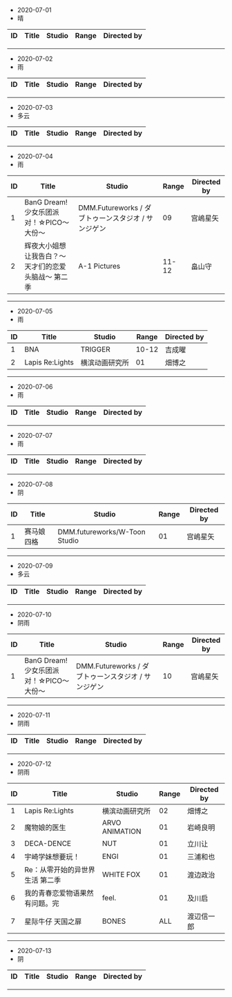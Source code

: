 - 2020-07-01
- 晴


ID|Title|Studio|Range|Directed by
---|---|---|---|---

> 
---
- 2020-07-02
- 雨


ID|Title|Studio|Range|Directed by
---|---|---|---|---

> 
---
- 2020-07-03
- 多云


ID|Title|Studio|Range|Directed by
---|---|---|---|---

> 
---
- 2020-07-04
- 雨


ID|Title|Studio|Range|Directed by
---|---|---|---|---
1|BanG Dream! 少女乐团派对！☆PICO～大份～|DMM.Futureworks / ダブトゥーンスタジオ / サンジゲン|09|宫嶋星矢|
2|辉夜大小姐想让我告白？～天才们的恋爱头脑战～ 第二季|A-1 Pictures|11-12|畠山守|

> 
---
- 2020-07-05
- 雨


ID|Title|Studio|Range|Directed by
---|---|---|---|---
1|BNA|TRIGGER|10-12|吉成曜|
2|Lapis Re:Lights|横滨动画研究所|01|畑博之|

> 
---
- 2020-07-06
- 雨


ID|Title|Studio|Range|Directed by
---|---|---|---|---

> 
---
- 2020-07-07
- 雨

ID|Title|Studio|Range|Directed by
---|---|---|---|---

> 
---
- 2020-07-08
- 阴

ID|Title|Studio|Range|Directed by
---|---|---|---|---
1|赛马娘四格|DMM.futureworks/W-Toon Studio|01|宫嶋星矢|


> 
---

- 2020-07-09
- 多云


ID|Title|Studio|Range|Directed by
---|---|---|---|---


> 
---
- 2020-07-10
- 阴雨

ID|Title|Studio|Range|Directed by
---|---|---|---|---
1|BanG Dream! 少女乐团派对！☆PICO～大份～|DMM.Futureworks / ダブトゥーンスタジオ / サンジゲン|10|宫嶋星矢|


> 
---
- 2020-07-11
- 阴雨


ID|Title|Studio|Range|Directed by
---|---|---|---|---


> 
---
- 2020-07-12
- 阴雨

ID|Title|Studio|Range|Directed by
---|---|---|---|---
1|Lapis Re:Lights|横滨动画研究所|02|畑博之
2|魔物娘的医生|ARVO ANIMATION|01|岩崎良明
3|DECA-DENCE|NUT|01|立川让
4|宇崎学妹想要玩！|ENGI|01|三浦和也
5|Re：从零开始的异世界生活 第二季|WHITE FOX|01|渡边政治
6|我的青春恋爱物语果然有问题。完|feel.|01|及川启
7|星际牛仔 天国之扉|BONES|ALL|渡辺信一郎|
> 
---
- 2020-07-13
- 阴

ID|Title|Studio|Range|Directed by
---|---|---|---|---

> 
---
